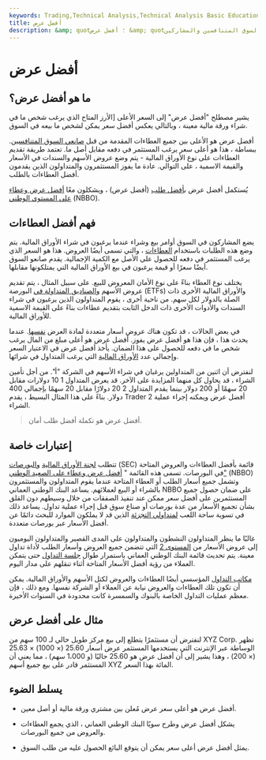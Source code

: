 ```yaml
---
keywords: Trading,Technical Analysis,Technical Analysis Basic Education
title: أفضل عرض
description: &amp; quot؛ أفضل عرض &amp; quot؛ يشير إلى أعلى عرض سعر لأمن معين بين جميع العطاءات من قبل صانعي السوق المتنافسين والمشاركين.
---
```


# أفضل عرض
## ما هو أفضل عرض؟

يشير مصطلح "أفضل عرض" إلى السعر الأعلى [الأرز المتاح الذي يرغب شخص ما في شراء ورقة مالية معينة ، وبالتالي يعكس أفضل سعر يمكن لشخص ما بيعه في السوق.

أفضل عرض هو الأعلى بين جميع العطاءات المقدمة من قبل [صانعي السوق المتنافسين](/marketmaker). ببساطة ، هذا هو أعلى سعر يرغب المستثمر في دفعه مقابل أصل ما. تعتمد طريقة تقديم العطاءات على نوع الأوراق المالية - يتم وضع عروض الأسهم والسندات في الأسعار والقيمة الاسمية ، على التوالي. عادة ما يفوز المستثمرون والمتداولون الذين يقدمون أفضل العطاءات بالطلب.

يُستكمل أفضل عرض [بأفضل طلب](/bestask) (أفضل عرض) ، ويشكلون معًا [أفضل عرض وعطاء على المستوى الوطني](/nbbo) (NBBO).

## فهم أفضل العطاءات

يضع المشاركون في السوق أوامر بيع وشراء عندما يرغبون في شراء الأوراق المالية. يتم وضع هذه الطلبات باستخدام [العطاءات](/bid) ، والتي تسمى أيضًا العروض. هذا هو السعر الذي يرغب المستثمر في دفعه للحصول على الأصل مع الكمية الإجمالية. يقدم صانعو السوق أيضًا سعرًا أو قيمة يرغبون في بيع الأوراق المالية التي يمتلكونها مقابلها.

يختلف نوع العطاء بناءً على نوع الأمان المعروض للبيع. على سبيل المثال ، يتم تقديم عروض الأسهم [والصناديق المتداولة في](/etf) البورصة (ETFs) والأوراق المالية الأخرى ذات الصلة بالدولار لكل سهم. من ناحية أخرى ، يقوم المتداولون الذين يرغبون في شراء السندات والأدوات الأخرى ذات الدخل الثابت بتقديم عطاءات بناءً على القيمة الاسمية للأوراق المالية.

في بعض الحالات ، قد تكون هناك عروض أسعار متعددة لمادة العرض [نفسها](/asset). عندما يحدث هذا ، فإن هذا هو أفضل عرض يفوز. أفضل عرض هو أعلى مبلغ من المال يرغب شخص ما في دفعه للحصول على هذا الضمان. يأخذ أفضل عرض في الاعتبار السعر وإجمالي عدد [الأوراق المالية](/security) التي يرغب المتداول في شرائها.

لنفترض أن اثنين من المتداولين يرغبان في شراء الأسهم في الشركة "أ". من أجل تأمين الشراء ، قد يحاول كل منهما المزايدة على الآخر. قد يعرض المتداول 1 10 دولارات مقابل 20 سهمًا أو 200 دولار بينما يقدم المتداول 2 20 دولارًا مقابل 20 سهمًا بإجمالي 400 دولار. بناءً على هذا المثال البسيط ، يقدم Trader 2 أفضل عرض ويمكنه إجراء عملية الشراء.

> أفضل عرض هو تكملة أفضل طلب أمان.

>

## إعتبارات خاصة

تتطلب [لجنة الأوراق المالية](/sec) [والبورصات](/sec) (SEC) قائمة بأفضل العطاءات والعروض المتاحة في البورصات. تسمى هذه القائمة " [أفضل عرض وعطاء على الصعيد الوطني"](/nbbo) (NBBO) وتشمل جميع أسعار الطلب أو العطاء المتاحة عندما يقوم المتداولون والمستثمرون بالشراء أو البيع لعملائهم. يساعد البنك الوطني العماني NBBO على ضمان حصول جميع المستثمرين على أفضل سعر ممكن عند تنفيذ الصفقات من خلال وسيطهم دون القلق بشأن تجميع الأسعار من عدة بورصات أو صناع سوق قبل إجراء عملية تداول. يساعد ذلك في تسوية ساحة اللعب [لمتداولي التجزئة](/retailinvestor) الذين قد لا يملكون الموارد للبحث دائمًا عن أفضل الأسعار عبر بورصات متعددة.

غالبًا ما ينظر المتداولون النشطون والمتداولون على المدى القصير والمتداولون اليوميون إلى عروض الأسعار من [المستوى 2](/level2) التي تتضمن جميع العروض وأسعار الطلب لأداة تداول معينة. يتم تحديث قائمة البنك الوطني العماني باستمرار طوال [جلسة التداول](/tradingsession) حتى يتمكن العملاء من رؤية أفضل الأسعار المتاحة أثناء تنقلهم على مدار اليوم.

[مكاتب التداول](/tradingdesk) المؤسسي أيضًا العطاءات والعروض لكتل الأسهم والأوراق المالية. يمكن أن تكون تلك العطاءات والعروض نيابة عن العملاء أو الشركة نفسها. ومع ذلك ، فإن معظم عمليات التداول الخاصة بالبنوك والسمسرة كانت محدودة في السنوات الأخيرة.

## مثال على أفضل عرض

لنفترض أن مستثمرًا يتطلع إلى بيع مركز طويل حالي لـ 100 سهم من XYZ Corp. تظهر الوساطة عبر الإنترنت التي يستخدمها المستثمر عرض أسعار 25.60 (× 1000) × 25.63 (× 200) ، وهذا يشير إلى أن أفضل عرض هو 25.60 حاليًا (و 1،000 سهم) ، مما يعني أن المستثمر قادر على بيع جميع أسهم XYZ المائة بهذا السعر.

## يسلط الضوء

- أفضل عرض هو أعلى سعر عرض مُعلن بين مشتري ورقة مالية أو أصل معين.

- يشكل أفضل عرض وطرح سويًا البنك الوطني العماني ، الذي يجمع العطاءات والعروض من جميع البورصات.

- يمثل أفضل عرض أعلى سعر يمكن أن يتوقع البائع الحصول عليه من طلب السوق.

